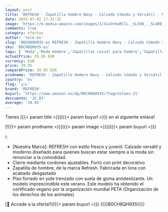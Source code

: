 ```yaml
---
layout: post
title: 'REFRESH - Zapatilla Hombre Navy - Calzado Cómodo y Versátil - Moda Casual - Modelo 17172102  Talla 44 '
date: 2025-07-02 17:31:32
image: 'https://m.media-amazon.com/images/I/41xOr6oRClL._SL500_._SL400_.jpg'
comments: true
category: ofertas
author: 'tole.es'
slug: 'B0CH8QH935-es REFRESH - Zapatilla Hombre Navy - Calzado Cómodo y...'
sku: 'B0CH8QH935-es'
tags: [ 'Moda','Moda Hombre','Zapatillas casual para hombre','Zapatillas deportivas y de moda para hombre','Zapatos para hombre','refresh','zapatilla','🇪🇸', ]
actualPrice: 29.95 EUR
currency: EUR
price: 29.95
comparePrice: 39.95 EUR
prodname: 'REFRESH - Zapatilla Hombre Navy - Calzado Cómodo y Versátil - Moda Casual - Modelo 17172102  Talla 44 '
country: 'es'
flag: '🇪🇸'
brand: 'REFRESH'
buyurl: 'https://www.amazon.es/dp/B0CH8QH935/?tag=tolees-21'
descuento: '25.03'
average: '29.95'
---
```


Tienes [{{< param title >}}]({{< param buyurl >}}) en el siguiente enlace!

[![{{< param prodname >}}]({{< param image >}})]({{< param buyurl >}})

ℹ️:

- [Nuestra Marca]: REFRESH con estilo fresco y juvenil. Calzado versátil y moderno diseñado para quienes buscan estar siempre a la moda sin renunciar a la comodidad.
- Cierre mediante cordones ajustables. Forro con print decorativo
- Zapatilla de hombre, de la marca Refresh. Fabricada en lona con acabado desgastado
- Piso forrado en yute trenzado con suela de goma antideslizante. Un modelo imprescindible este verano. Este modelo ha obtenido el certificado vegano por la organización mundial PETA (Organización de los derechos de los animales)

[🛒 Accede a la oferta!!]({{< param buyurl >}})
{{<world>}}B0CH8QH935{{</world>}}
